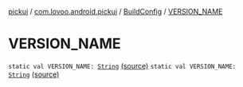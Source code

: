 [pickui](../../index.md) / [com.lovoo.android.pickui](../index.md) / [BuildConfig](index.md) / [VERSION_NAME](./-v-e-r-s-i-o-n_-n-a-m-e.md)

# VERSION_NAME

`static val VERSION_NAME: `[`String`](https://kotlinlang.org/api/latest/jvm/stdlib/kotlin/-string/index.html) [(source)](https://github.com/lovoo/android-pickpic/blob/master/pickui/pickui/build/generated/source/buildConfig/debug/com/lovoo/android/pickui/BuildConfig.java#L17)
`static val VERSION_NAME: `[`String`](https://kotlinlang.org/api/latest/jvm/stdlib/kotlin/-string/index.html) [(source)](https://github.com/lovoo/android-pickpic/blob/master/pickui/pickui/build/generated/source/buildConfig/debug/com/lovoo/android/pickui/BuildConfig.java#L17)